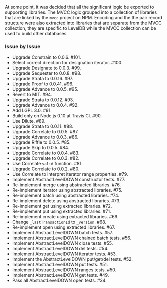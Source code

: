At some point, it was decided that all the significant logic be exported to
supporting libraries. The MVCC logic grouped into a collection of libraries that
are linked by the `mvcc` project on NPM. Encoding and the the pair record
structure were also extracted into libraries that are separate from the MVCC
collection, they are specific to LevelDB while the MVCC collection can be used
to build other databases.

### Issue by Issue

 * Upgrade Constrain to 0.0.6. #101.
 * Select correct direction for designation iterator. #100.
 * Upgrade Designate to 0.0.3. #99.
 * Upgrade Sequester to 0.0.8. #98.
 * Upgrade Strata to 0.0.16. #97.
 * Upgrade Proof to 0.0.41. #96.
 * Upgrade Advance to 0.0.5. #95.
 * Revert to MIT. #94.
 * Upgrade Strata to 0.0.12. #93.
 * Upgrade Advance to 0.0.4. #92.
 * Add LGPL 3.0. #91.
 * Build only on Node.js 0.10 at Travis CI. #90.
 * Use Dilute. #89.
 * Upgrade Strata to 0.0.11. #88.
 * Ugprade Correlate to 0.0.5. #87.
 * Upgrade Advance to 0.0.3. #86.
 * Upgrade Riffle to 0.0.5. #85.
 * Upgrade Skip to 0.0.5. #84.
 * Upgrade Correlate to 0.0.4. #83.
 * Upgrade Correlate to 0.0.3. #82.
 * Use Correlate `valid` function. #81.
 * Upgrade Correlate to 0.0.2. #80.
 * Use Correlate to interpret iterator range properties. #79.
 * Implement AbstractLevelDOWN constructor tests. #77.
 * Re-implement merge using abstracted libraries. #76.
 * Re-implement iterator using abstracted libraries. #75.
 * Re-implement batch using abstracted libraries. #74.
 * Re-implement delete using abstracted libraries. #73.
 * Re-implement get using extracted libraries. #72.
 * Re-implement put using extracted libraries. #71.
 * Re-implement create using extracted libraries. #69.
 * Change `_lastTransactionId` to `_version`. #68.
 * Re-implement open using extracted libraries. #67.
 * Implement AbstractLevelDOWN batch tests. #57.
 * Implement AbstractLevelDOWN chained batch tests. #56.
 * Implement AbstractLevelDOWN close tests. #55.
 * Implement AbstractLevelDOWN del tests. #54.
 * Implement AbstractLevelDOWN iterator tests. #53.
 * Implement the AbstractLevelDOWN put/get/del tests. #52.
 * Implement AbstractLevelDOWN put tests. #51.
 * Implement AbstractLevelDOWN ranges tests. #50.
 * Implement AbstractLevelDOWN get tests. #49.
 * Pass all AbstractLevelDOWN open tests. #34.

